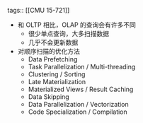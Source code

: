 tags:: [[CMU 15-721]]

- 和 OLTP 相比，OLAP 的查询会有许多不同
	- 很少单点查询，大多扫描数据
	- 几乎不会更新数据
- 对顺序扫描的优化方法
	- Data Prefetching
	- Task Parallelization / Multi-threading
	- Clustering / Sorting
	- Late Materialization
	- Materialized Views / Result Caching
	- Data Skipping
	- Data Parallelization / Vectorization
	- Code Specialization / Compilation